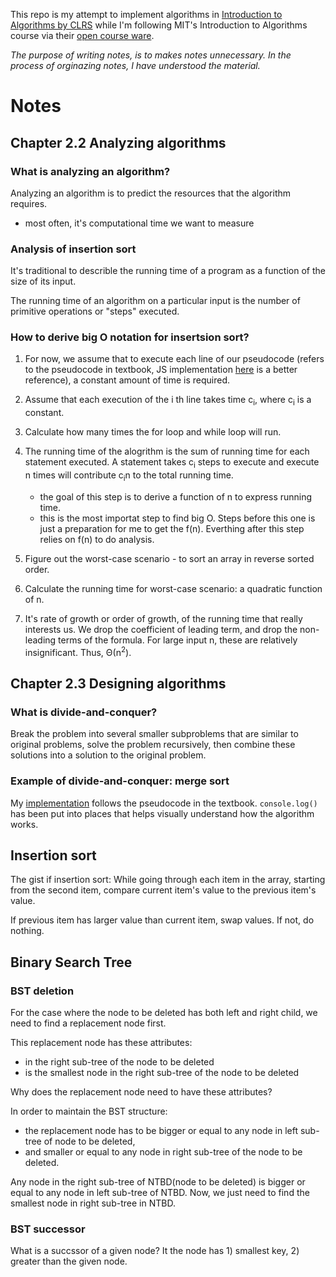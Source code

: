 This repo is my attempt to implement algorithms in [Introduction to Algorithms by CLRS](https://www.amazon.com/Introduction-Algorithms-3rd-MIT-Press/dp/0262033844) while I'm following MIT's Introduction to Algorithms course via their [open course ware](https://ocw.mit.edu/courses/electrical-engineering-and-computer-science/6-006-introduction-to-algorithms-fall-2011/index.htm).

*The purpose of writing notes, is to makes notes unnecessary. In the process of orginazing notes, I have understood the material.*

# Notes

## <b>Chapter 2.2 Analyzing algorithms</b>

### What is analyzing an algorithm?
Analyzing an algorithm is to predict the resources that the algorithm requires.
- most often, it's computational time we want to measure


### Analysis of insertion sort
It's traditional to describle the running time of a program as a function of the size of its input.

The running time of an algorithm on a particular input is the number of primitive operations or "steps" executed.

### How to derive big O notation for insertsion sort?
1. For now, we assume that to execute each line of our pseudocode (refers to the pseudocode in textbook, JS implementation [here](https://github.com/eqlz/mit-intro-to-algorithms/blob/master/insertionSort.js) is a better reference), a constant amount of time is required.

1. Assume that each execution of the i th line takes time c<sub>i</sub>, where c<sub>i</sub> is a constant.

1. Calculate how many times the for loop and while loop will run.

1. The running time of the alogrithm is the sum of running time for each statement executed. A statement takes c<sub>i</sub> steps to execute and execute n times will contribute c<sub>i</sub>n to the total running time.
    - the goal of this step is to derive a function of n to express running time.
    - this is the most importat step to find big O. Steps before this one is just a preparation for me to get the f(n). Everthing after this step relies on f(n) to do analysis.

1. Figure out the worst-case scenario - to sort an array in reverse sorted order.

1. Calculate the running time for worst-case scenario: a quadratic function of n.

1. It's rate of growth or order of growth, of the running time that really interests us. We drop the coefficient of leading term, and drop the non-leading terms of the formula. For large input n, these are relatively insignificant. Thus, Θ(n<sup>2</sup>).

## Chapter 2.3 Designing algorithms
### What is divide-and-conquer?
Break the problem into several smaller subproblems that are similar to original problems, solve the problem recursively, then combine these solutions into a solution to the original problem.

### Example of divide-and-conquer: merge sort
My [implementation](https://github.com/eqlz/mit-intro-to-algorithms/blob/master/mergeSort.js) follows the pseudocode in the textbook. ```console.log()``` has been put into places that helps visually understand how the algorithm works.

## Insertion sort
The gist if insertion sort:
While going through each item in the array, starting from the second item,
compare current item's value to the previous item's value.

If previous item has larger value than current item, swap values.  If not, do nothing.

## Binary Search Tree
### BST deletion
For the case where the node to be deleted has both left and right child, we need to find a replacement node first.

This replacement node has these attributes:
- in the right sub-tree of the node to be deleted
- is the smallest node in the right sub-tree of the node to be deleted

Why does the replacement node need to have these attributes?

In order to maintain the BST structure:
- the replacement node has to be bigger or equal to any node in left sub-tree of node to be deleted,
- and smaller or equal to any node in right sub-tree of the node to be deleted.

Any node in the right sub-tree of NTBD(node to be deleted) is bigger or equal to any node in left sub-tree of NTBD.  Now, we just need to find the smallest node in right sub-tree in NTBD.

### BST successor
What is a succssor of a given node? It the node has 1) smallest key, 2) greater than the given node.